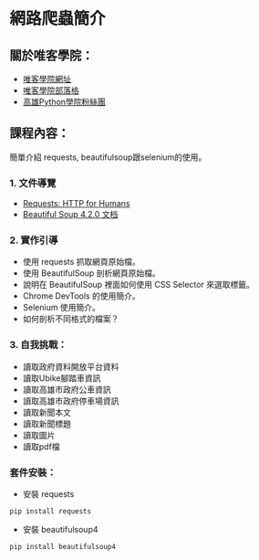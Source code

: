 # 網路爬蟲簡介

## 關於唯客學院：

* [唯客學院網址](https://www.victorgau.com)
* [唯客學院部落格](https://victorgau.com/blog/)
* [高雄Python學院粉絲團](https://www.facebook.com/KHPYAcademy/)

## 課程內容：

簡單介紹 requests, beautifulsoup跟selenium的使用。

### 1. 文件導覽

* [Requests: HTTP for Humans](http://docs.python-requests.org/en/master/)
* [Beautiful Soup 4.2.0 文档](https://www.crummy.com/software/BeautifulSoup/bs4/doc/index.zh.html)

### 2. 實作引導

* 使用 requests 抓取網頁原始檔。
* 使用 BeautifulSoup 剖析網頁原始檔。
* 說明在 BeautifulSoup 裡面如何使用 CSS Selector 來選取標籤。
* Chrome DevTools 的使用簡介。
* Selenium 使用簡介。
* 如何剖析不同格式的檔案？

### 3. 自我挑戰：

* 讀取政府資料開放平台資料
* 讀取Ubike腳踏車資訊
* 讀取高雄市政府公車資訊
* 讀取高雄市政府停車場資訊
* 讀取新聞本文
* 讀取新聞標題
* 讀取圖片
* 讀取pdf檔

### 套件安裝：

* 安裝 requests

```
pip install requests
```

* 安裝 beautifulsoup4

```
pip install beautifulsoup4
```
